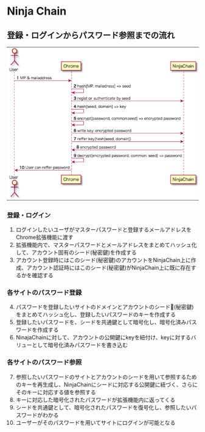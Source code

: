 # Ninja Chain

## 登録・ログインからパスワード参照までの流れ

![シーケンス図](image.png)

### 登録・ログイン
1. ログインしたいユーザがマスターパスワードと登録するメールアドレスをChrome拡張機能に渡す
2. 拡張機能内で、マスターパスワードとメールアドレスをまとめてハッシュ化して、アカウント固有のシード(秘密鍵)を作成する
3. アカウント登録時にはこのシード(秘密鍵)のアカウントをNinjaChain上に作成、アカウント認証時にはこのシード(秘密鍵)がNinjaChain上に既に存在するかを確認する

### 各サイトのパスワード登録
4. パスワードを登録したいサイトのドメインとアカウントのシード(秘密鍵)をまとめてハッシュ化し、登録したいパスワードのキーを作成する
5. 登録したいパスワードを、シードを共通鍵として暗号化し、暗号化済みパスワードを作成する
6. NinajaChainに対して、アカウントの公開鍵にkeyを紐付け、keyに対するバリューとして暗号化済みパスワードを書き込む

### 各サイトのパスワード参照
7. 参照したいパスワードのサイトとアカウントのシードを用いて参照するためのキーを再生成し、NinjaChainにシードに対応する公開鍵に紐づく、さらにそのキーに対応する値を参照する
8. キーに対応した暗号化されたパスワードが拡張機能内に返ってくる
9. シードを共通鍵として、暗号化されたパスワードを復号化し、参照したいパスワードがわかる
10. ユーザーがそのパスワードを用いてサイトにログインが可能となる
